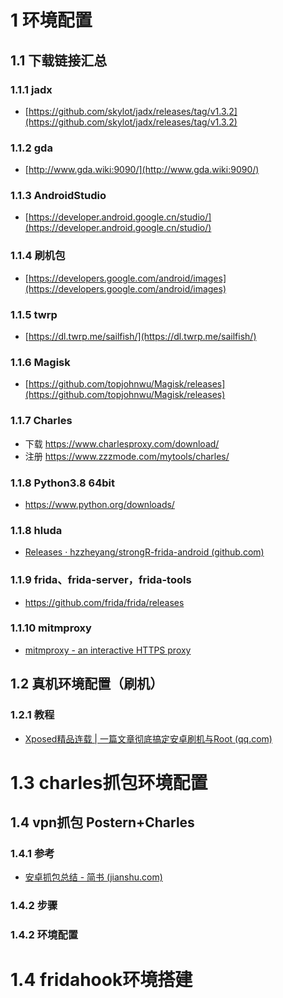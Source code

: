 # 1 环境配置
## 1.1 下载链接汇总

### 1.1.1 jadx

- [https://github.com/skylot/jadx/releases/tag/v1.3.2](https://github.com/skylot/jadx/releases/tag/v1.3.2)
### 1.1.2 gda
- [http://www.gda.wiki:9090/](http://www.gda.wiki:9090/)
### 1.1.3 AndroidStudio
- [https://developer.android.google.cn/studio/](https://developer.android.google.cn/studio/)
### 1.1.4 刷机包
- [https://developers.google.com/android/images](https://developers.google.com/android/images)
### 1.1.5 twrp
- [https://dl.twrp.me/sailfish/](https://dl.twrp.me/sailfish/)
### 1.1.6 Magisk
- [https://github.com/topjohnwu/Magisk/releases](https://github.com/topjohnwu/Magisk/releases)
### 1.1.7 Charles
- 下载 https://www.charlesproxy.com/download/
- 注册 https://www.zzzmode.com/mytools/charles/
### 1.1.8 Python3.8 64bit
- https://www.python.org/downloads/
### 1.1.8 hluda
- [Releases · hzzheyang/strongR-frida-android (github.com)](https://github.com/hzzheyang/strongR-frida-android/releases?page=3)
### 1.1.9 frida、frida-server，frida-tools
- https://github.com/frida/frida/releases
### 1.1.10 mitmproxy
- [mitmproxy - an interactive HTTPS proxy](https://mitmproxy.org/)
## 1.2 真机环境配置（刷机）
### 1.2.1 教程
- [Xposed精品连载 | 一篇文章彻底搞定安卓刷机与Root (qq.com)](https://mp.weixin.qq.com/s/1EySfXSucGdiuEBTfLsymA)
# 1.3 charles抓包环境配置
## 1.4 vpn抓包 Postern+Charles
### 1.4.1 参考
- [安卓抓包总结 - 简书 (jianshu.com)](https://www.jianshu.com/p/224738877558)
### 1.4.2 步骤
### 1.4.2 环境配置
# 1.4 fridahook环境搭建
